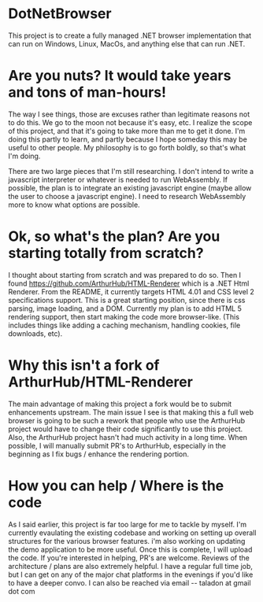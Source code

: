 # DotNetBrowser

This project is to create a fully managed .NET browser implementation that can run on Windows, Linux, MacOs, and anything else that can run .NET.

# Are you nuts? It would take years and tons of man-hours!

The way I see things, those are excuses rather than legitimate reasons not to do this. We go to the moon not because it's easy, etc. I realize the scope of this project, and that it's going to take more than me to get it done. I'm doing this partly to learn, and partly because I hope someday this may be useful to other people. My philosophy is to go forth boldly, so that's what I'm doing.

There are two large pieces that I'm still researching. I don't intend to write a javascript interpreter or whatever is needed to run WebAssembly. If possible, the plan is to integrate an existing javascript engine (maybe allow the user to choose a javascript engine). I need to research WebAssembly more to know what options are possible.

# Ok, so what's the plan? Are you starting totally from scratch?

I thought about starting from scratch and was prepared to do so. Then I found https://github.com/ArthurHub/HTML-Renderer which is a .NET Html Renderer. From the README, it currently targets HTML 4.01 and CSS level 2 specifications support. This is a great starting position, since there is css parsing, image loading, and a DOM. Currently my plan is to add HTML 5 rendering support, then start making the code more browser-like. (This includes things like adding a caching mechanism, handling cookies, file downloads, etc).

# Why this isn't a fork of ArthurHub/HTML-Renderer

The main advantage of making this project a fork would be to submit enhancements upstream. The main issue I see is that making this a full web browser is going to be such a rework that people who use the ArthurHub project would have to change their code significantly to use this project. Also, the ArthurHub project hasn't had much activity in a long time. When possible, I will manually submit PR's to ArthurHub, especially in the beginning as I fix bugs / enhance the rendering portion.

# How you can help / Where is the code

As I said earlier, this project is far too large for me to tackle by myself. I'm currently evaulating the existing codebase and working on setting up overall structures for the various browser features. i'm also working on updating the demo application to be more useful. Once this is complete, I will upload the code. If you're interested in helping, PR's are welcome. Reviews of the architecture / plans are also extremely helpful. I have a regular full time job, but I can get on any of the major chat platforms in the evenings if you'd like to have a deeper convo. I can also be reached via email -- taladon at gmail dot com
